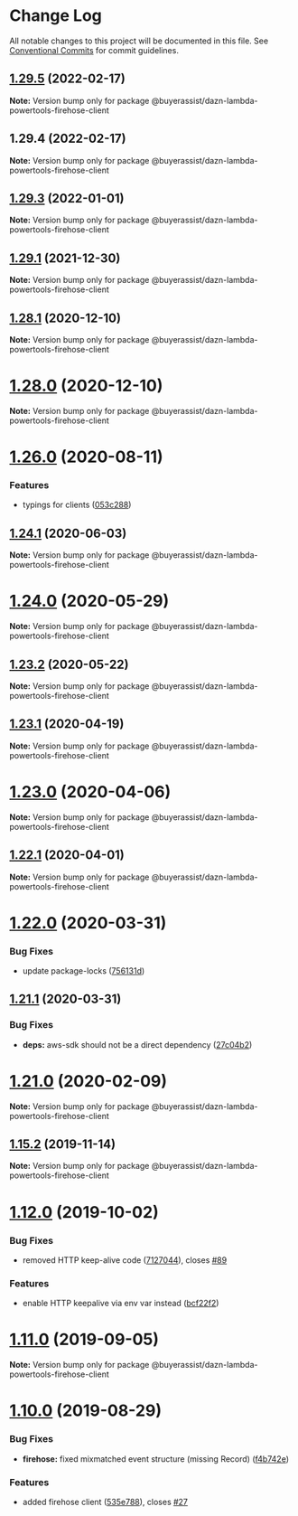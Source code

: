 # Change Log

All notable changes to this project will be documented in this file.
See [Conventional Commits](https://conventionalcommits.org) for commit guidelines.

## [1.29.5](https://github.com/buyerassist-io/dazn-lambda-powertools/compare/v1.29.3...v1.29.5) (2022-02-17)

**Note:** Version bump only for package @buyerassist/dazn-lambda-powertools-firehose-client





## 1.29.4 (2022-02-17)

**Note:** Version bump only for package @buyerassist/dazn-lambda-powertools-firehose-client





## [1.29.3](https://github.com/buyerassist-io/dazn-lambda-powertools/compare/v1.29.2...v1.29.3) (2022-01-01)

**Note:** Version bump only for package @buyerassist/dazn-lambda-powertools-firehose-client





## [1.29.1](https://github.com/buyerassist-io/dazn-lambda-powertools/compare/v1.29.0...v1.29.1) (2021-12-30)

**Note:** Version bump only for package @buyerassist/dazn-lambda-powertools-firehose-client





## [1.28.1](https://github.com/getndazn/dazn-lambda-powertools/compare/v1.28.0...v1.28.1) (2020-12-10)

**Note:** Version bump only for package @buyerassist/dazn-lambda-powertools-firehose-client

# [1.28.0](https://github.com/getndazn/dazn-lambda-powertools/compare/v1.27.0...v1.28.0) (2020-12-10)

**Note:** Version bump only for package @buyerassist/dazn-lambda-powertools-firehose-client

# [1.26.0](https://github.com/getndazn/dazn-lambda-powertools/compare/v1.25.0...v1.26.0) (2020-08-11)

### Features

- typings for clients ([053c288](https://github.com/getndazn/dazn-lambda-powertools/commit/053c288a69337ad4d537dd115af79b092791e440))

## [1.24.1](https://github.com/getndazn/dazn-lambda-powertools/compare/v1.24.0...v1.24.1) (2020-06-03)

**Note:** Version bump only for package @buyerassist/dazn-lambda-powertools-firehose-client

# [1.24.0](https://github.com/getndazn/dazn-lambda-powertools/compare/v1.23.2...v1.24.0) (2020-05-29)

**Note:** Version bump only for package @buyerassist/dazn-lambda-powertools-firehose-client

## [1.23.2](https://github.com/getndazn/dazn-lambda-powertools/compare/v1.23.1...v1.23.2) (2020-05-22)

**Note:** Version bump only for package @buyerassist/dazn-lambda-powertools-firehose-client

## [1.23.1](https://github.com/getndazn/dazn-lambda-powertools/compare/v1.23.0...v1.23.1) (2020-04-19)

**Note:** Version bump only for package @buyerassist/dazn-lambda-powertools-firehose-client

# [1.23.0](https://github.com/getndazn/dazn-lambda-powertools/compare/v1.22.1...v1.23.0) (2020-04-06)

**Note:** Version bump only for package @buyerassist/dazn-lambda-powertools-firehose-client

## [1.22.1](https://github.com/getndazn/dazn-lambda-powertools/compare/v1.22.0...v1.22.1) (2020-04-01)

**Note:** Version bump only for package @buyerassist/dazn-lambda-powertools-firehose-client

# [1.22.0](https://github.com/getndazn/dazn-lambda-powertools/compare/v1.21.1...v1.22.0) (2020-03-31)

### Bug Fixes

- update package-locks ([756131d](https://github.com/getndazn/dazn-lambda-powertools/commit/756131d))

## [1.21.1](https://github.com/getndazn/dazn-lambda-powertools/compare/v1.21.0...v1.21.1) (2020-03-31)

### Bug Fixes

- **deps:** aws-sdk should not be a direct dependency ([27c04b2](https://github.com/getndazn/dazn-lambda-powertools/commit/27c04b2))

# [1.21.0](https://github.com/getndazn/dazn-lambda-powertools/compare/v1.20.0...v1.21.0) (2020-02-09)

**Note:** Version bump only for package @buyerassist/dazn-lambda-powertools-firehose-client

## [1.15.2](https://github.com/getndazn/dazn-lambda-powertools/compare/v1.15.1...v1.15.2) (2019-11-14)

**Note:** Version bump only for package @buyerassist/dazn-lambda-powertools-firehose-client

# [1.12.0](https://github.com/getndazn/dazn-lambda-powertools/compare/v1.11.0...v1.12.0) (2019-10-02)

### Bug Fixes

- removed HTTP keep-alive code ([7127044](https://github.com/getndazn/dazn-lambda-powertools/commit/7127044)), closes [#89](https://github.com/getndazn/dazn-lambda-powertools/issues/89)

### Features

- enable HTTP keepalive via env var instead ([bcf22f2](https://github.com/getndazn/dazn-lambda-powertools/commit/bcf22f2))

# [1.11.0](https://github.com/getndazn/dazn-lambda-powertools/compare/v1.10.0...v1.11.0) (2019-09-05)

**Note:** Version bump only for package @buyerassist/dazn-lambda-powertools-firehose-client

# [1.10.0](https://github.com/getndazn/dazn-lambda-powertools/compare/v1.9.1...v1.10.0) (2019-08-29)

### Bug Fixes

- **firehose:** fixed mixmatched event structure (missing Record) ([f4b742e](https://github.com/getndazn/dazn-lambda-powertools/commit/f4b742e))

### Features

- added firehose client ([535e788](https://github.com/getndazn/dazn-lambda-powertools/commit/535e788)), closes [#27](https://github.com/getndazn/dazn-lambda-powertools/issues/27)

